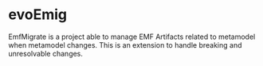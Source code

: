 # evoEmig
EmfMigrate is a project able to manage EMF Artifacts related to metamodel when metamodel changes. This is an extension to handle breaking and unresolvable changes.
